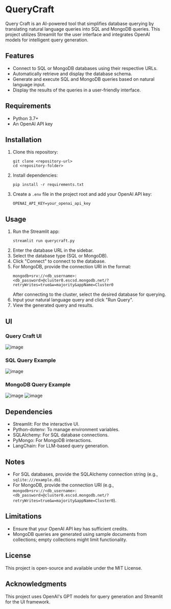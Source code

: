 # QueryCraft

Query Craft is an AI-powered tool that simplifies database querying by translating natural language queries into SQL and MongoDB queries. This project utilizes Streamlit for the user interface and integrates OpenAI models for intelligent query generation.

## Features
- Connect to SQL or MongoDB databases using their respective URLs.
- Automatically retrieve and display the database schema.
- Generate and execute SQL and MongoDB queries based on natural language input.
- Display the results of the queries in a user-friendly interface.

## Requirements
- Python 3.7+
- An OpenAI API key

## Installation
1. Clone this repository:
   ```
   git clone <repository-url>
   cd <repository-folder>
   ```
2. Install dependencies:
   ```
   pip install -r requirements.txt
   ```
3. Create a `.env` file in the project root and add your OpenAI API key:
   ```
   OPENAI_API_KEY=your_openai_api_key
   ```

## Usage
1. Run the Streamlit app:
   ```
   streamlit run querycraft.py
   ```
2. Enter the database URL in the sidebar.
3. Select the database type (SQL or MongoDB).
4. Click "Connect" to connect to the database.
5. For MongoDB, provide the connection URI in the format:
   ```
   mongodb+srv://<db_username>:<db_password>@cluster0.escsd.mongodb.net/?retryWrites=true&w=majority&appName=Cluster0
   ```
   After connecting to the cluster, select the desired database for querying.
6. Input your natural language query and click "Run Query".
7. View the generated query and results.

## UI 
### Query Craft UI
![image](https://github.com/user-attachments/assets/f5048e7a-b044-4556-8bbd-01121799609d)

### SQL Query Example
![image](https://github.com/user-attachments/assets/5f603b93-3940-42f3-a1ec-da877bdc3779)

### MongoDB Query Example
![image](https://github.com/user-attachments/assets/1a9bc39b-6be6-48f4-9e87-0f86a068fa2e)
![image](https://github.com/user-attachments/assets/da08d6b6-aa90-4921-9f8e-9fb0c14dac31)

## Dependencies
- Streamlit: For the interactive UI.
- Python-dotenv: To manage environment variables.
- SQLAlchemy: For SQL database connections.
- PyMongo: For MongoDB interactions.
- LangChain: For LLM-based query generation.

## Notes
- For SQL databases, provide the SQLAlchemy connection string (e.g., `sqlite:///example.db`).
- For MongoDB, provide the connection URI (e.g., `mongodb+srv://<db_username>:<db_password>@cluster0.escsd.mongodb.net/?retryWrites=true&w=majority&appName=Cluster0`).

## Limitations
- Ensure that your OpenAI API key has sufficient credits.
- MongoDB queries are generated using sample documents from collections; empty collections might limit functionality.

## License
This project is open-source and available under the MIT License.

## Acknowledgments
This project uses OpenAI's GPT models for query generation and Streamlit for the UI framework.
